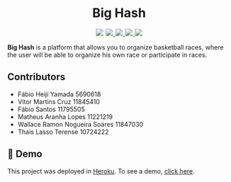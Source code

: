 <h1 align="center">Big Hash</h1>

<p align="center">
  <img src="https://github.com/fabioheiji/engenhariaSI/actions/workflows/ruby.yml/badge.svg?style=for-the-badge" hspace="1" />
  <a href="https://codeclimate.com/github/fabioheiji/engenhariaSI/maintainability">
    <img src="https://api.codeclimate.com/v1/badges/2fb60f1d746c705757e0/maintainability" hspace="1" />
  </a>
  <a href="https://codeclimate.com/github/fabioheiji/engenhariaSI/test_coverage">
    <img src="https://api.codeclimate.com/v1/badges/2fb60f1d746c705757e0/test_coverage" hspace="1"  />
  </a>
  <a href="https://coveralls.io/github/fabioheiji/engenhariaSI?branch=master">
    <img src="https://coveralls.io/repos/github/fabioheiji/engenhariaSI/badge.svg?branch=master" hspace="1"  />
  </a>
  <a href="https://bighash.herokuapp.com/">
    <img src="https://img.shields.io/badge/Heroku-430098?style=for-the-badge&logo=heroku&logoColor=white" hspace="1"  />
  </a>
</p>

<strong>Big Hash</strong> is a platform that allows you to organize basketball races, where the user will be able to organize his own race or participate in races.

## Contributors

- Fábio Heiji Yamada 5690618
- Vitor Martins Cruz 11845410
- Fábio Santos 11795505
- Matheus Aranha Lopes 11221219
- Wallace Ramon Nogueira Soares 11847030
- Thais Lasso Terense 10724222

## 🎥 Demo

This project was deployed in [Heroku](https://heroku.com). To see a demo, [click here](https://bighash.herokuapp.com/).
